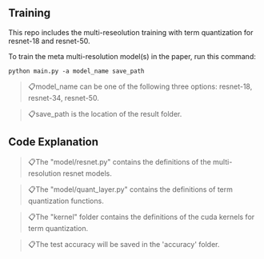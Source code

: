 ## Training
This repo includes the multi-reseolution training with term quantization for resnet-18 and resnet-50. 

To train the meta multi-resolution model(s) in the paper, run this command:

```train
python main.py -a model_name save_path
```

> 📋model_name can be one of the following three options: resnet-18, resnet-34, resnet-50.

> 📋save_path is the location of the result folder.


## Code Explanation

> 📋The "model/resnet.py" contains the definitions of the multi-resolution resnet models.

> 📋The "model/quant_layer.py" contains the definitions of term quantization functions.

> 📋The "kernel" folder contains the definitions of the cuda kernels for term quantization.

> 📋The test accuracy will be saved in the 'accuracy' folder.
